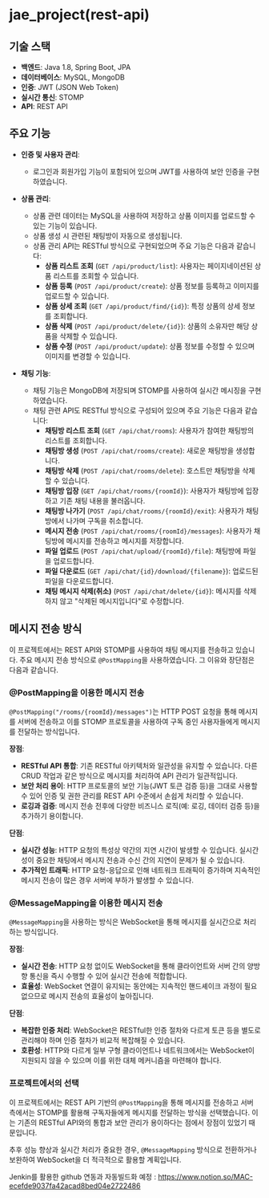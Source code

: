 # jae_project(rest-api)
## 기술 스택

- **백엔드**: Java 1.8, Spring Boot, JPA
- **데이터베이스**: MySQL, MongoDB
- **인증**: JWT (JSON Web Token)
- **실시간 통신**: STOMP
- **API**: REST API

## 주요 기능

- **인증 및 사용자 관리**:
  - 로그인과 회원가입 기능이 포함되어 있으며 JWT를 사용하여 보안 인증을 구현하였습니다.

- **상품 관리**:
  - 상품 관련 데이터는 MySQL을 사용하여 저장하고 상품 이미지를 업로드할 수 있는 기능이 있습니다.
  - 상품 생성 시 관련된 채팅방이 자동으로 생성됩니다.
  - 상품 관리 API는 RESTful 방식으로 구현되었으며 주요 기능은 다음과 같습니다:
    - **상품 리스트 조회** (`GET /api/product/list`): 사용자는 페이지네이션된 상품 리스트를 조회할 수 있습니다.
    - **상품 등록** (`POST /api/product/create`): 상품 정보를 등록하고 이미지를 업로드할 수 있습니다.
    - **상품 상세 조회** (`GET /api/product/find/{id}`): 특정 상품의 상세 정보를 조회합니다.
    - **상품 삭제** (`POST /api/product/delete/{id}`): 상품의 소유자만 해당 상품을 삭제할 수 있습니다.
    - **상품 수정** (`POST /api/product/update`): 상품 정보를 수정할 수 있으며 이미지를 변경할 수 있습니다.

- **채팅 기능**:
  - 채팅 기능은 MongoDB에 저장되며 STOMP를 사용하여 실시간 메시징을 구현하였습니다.
  - 채팅 관련 API도 RESTful 방식으로 구성되어 있으며 주요 기능은 다음과 같습니다:
    - **채팅방 리스트 조회** (`GET /api/chat/rooms`): 사용자가 참여한 채팅방의 리스트를 조회합니다.
    - **채팅방 생성** (`POST /api/chat/rooms/create`): 새로운 채팅방을 생성합니다.
    - **채팅방 삭제** (`POST /api/chat/rooms/delete`): 호스트만 채팅방을 삭제할 수 있습니다.
    - **채팅방 입장** (`GET /api/chat/rooms/{roomId}`): 사용자가 채팅방에 입장하고 기존 채팅 내용을 불러옵니다.
    - **채팅방 나가기** (`POST /api/chat/rooms/{roomId}/exit`): 사용자가 채팅방에서 나가며 구독을 취소합니다.
    - **메시지 전송** (`POST /api/chat/rooms/{roomId}/messages`): 사용자가 채팅방에 메시지를 전송하고 메시지를 저장합니다.
    - **파일 업로드** (`POST /api/chat/upload/{roomId}/file`): 채팅방에 파일을 업로드합니다.
    - **파일 다운로드** (`GET /api/chat/{id}/download/{filename}`): 업로드된 파일을 다운로드합니다.
    - **채팅 메시지 삭제(취소)** (`POST /api/chat/delete/{id}`): 메시지를 삭제하지 않고 "삭제된 메시지입니다"로 수정합니다.

## 메시지 전송 방식

이 프로젝트에서는 REST API와 STOMP를 사용하여 채팅 메시지를 전송하고 있습니다. 주요 메시지 전송 방식으로 `@PostMapping`을 사용하였습니다. 그 이유와 장단점은 다음과 같습니다.

### @PostMapping을 이용한 메시지 전송

`@PostMapping("/rooms/{roomId}/messages")`는 HTTP POST 요청을 통해 메시지를 서버에 전송하고 이를 STOMP 프로토콜을 사용하여 구독 중인 사용자들에게 메시지를 전달하는 방식입니다.

**장점**:
- **RESTful API 통합**: 기존 RESTful 아키텍처와 일관성을 유지할 수 있습니다. 다른 CRUD 작업과 같은 방식으로 메시지를 처리하여 API 관리가 일관적입니다.
- **보안 처리 용이**: HTTP 프로토콜의 보안 기능(JWT 토큰 검증 등)을 그대로 사용할 수 있어 인증 및 권한 관리를 REST API 수준에서 손쉽게 처리할 수 있습니다.
- **로깅과 검증**: 메시지 전송 전후에 다양한 비즈니스 로직(예: 로깅, 데이터 검증 등)을 추가하기 용이합니다.

**단점**:
- **실시간 성능**: HTTP 요청의 특성상 약간의 지연 시간이 발생할 수 있습니다. 실시간성이 중요한 채팅에서 메시지 전송과 수신 간의 지연이 문제가 될 수 있습니다.
- **추가적인 트래픽**: HTTP 요청-응답으로 인해 네트워크 트래픽이 증가하며 지속적인 메시지 전송이 많은 경우 서버에 부하가 발생할 수 있습니다.

### @MessageMapping을 이용한 메시지 전송

`@MessageMapping`을 사용하는 방식은 WebSocket을 통해 메시지를 실시간으로 처리하는 방식입니다.

**장점**:
- **실시간 전송**: HTTP 요청 없이도 WebSocket을 통해 클라이언트와 서버 간의 양방향 통신을 즉시 수행할 수 있어 실시간 전송에 적합합니다.
- **효율성**: WebSocket 연결이 유지되는 동안에는 지속적인 핸드셰이크 과정이 필요 없으므로 메시지 전송의 효율성이 높아집니다.

**단점**:
- **복잡한 인증 처리**: WebSocket은 RESTful한 인증 절차와 다르게 토큰 등을 별도로 관리해야 하며 인증 절차가 비교적 복잡해질 수 있습니다.
- **호환성**: HTTP와 다르게 일부 구형 클라이언트나 네트워크에서는 WebSocket이 지원되지 않을 수 있으며 이를 위한 대체 메커니즘을 마련해야 합니다.

### 프로젝트에서의 선택

이 프로젝트에서는 REST API 기반의 `@PostMapping`을 통해 메시지를 전송하고 서버 측에서는 STOMP를 활용해 구독자들에게 메시지를 전달하는 방식을 선택했습니다. 이는 기존의 RESTful API와의 통합과 보안 관리가 용이하다는 점에서 장점이 있었기 때문입니다.

추후 성능 향상과 실시간 처리가 중요한 경우, `@MessageMapping` 방식으로 전환하거나 보완하여 WebSocket을 더 적극적으로 활용할 계획입니다.


Jenkin를 활용한 github 연동과 자동빌드화 예정 : https://www.notion.so/MAC-ecefde9037fa42acad8bed04e2722486
